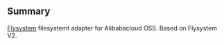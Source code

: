 ## Summary
[Flysystem](https://flysystem.thephpleague.com/docs/) filesystemt adapter for Alibabacloud OSS. Based on Flysystem V2.  

